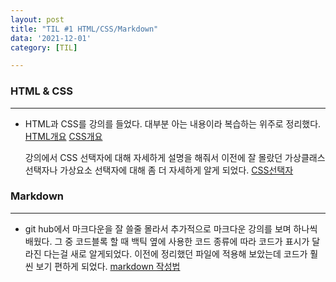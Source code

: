 ```yaml
---
layout: post
title: "TIL #1 HTML/CSS/Markdown"
data: '2021-12-01'
category: [TIL]

---
```


### HTML & CSS
***
- HTML과 CSS를 강의를 들었다. 대부분 아는 내용이라 복습하는 위주로 정리했다.
<a href="/html&css/html_basic">HTML개요</a>
<a href="/html&css/css_basic">CSS개요</a>

  강의에서 CSS 선택자에 대해 자세하게 설명을 해줘서 이전에 잘 몰랐던 가상클래스 선택자나 가상요소 선택자에 대해 좀 더 자세하게 알게 되었다. 
  <a href="/html&css/css_selector">CSS선택자</a>

### Markdown
***
- git hub에서 마크다운을 잘 쓸줄 몰라서 추가적으로 마크다운 강의를 보며 하나씩 배웠다. 그 중 코드블록 할 때 백틱 옆에 사용한 코드 종류에 따라 코드가 표시가 달라진 다는걸 새로 알게되었다. 이전에 정리했던 파일에 적용해 보았는데 코드가 훨씬 보기 편하게 되었다.
<a href="/html&css/markdown">markdown 작성법</a>
